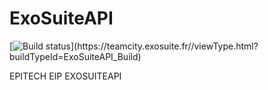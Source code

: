 # ExoSuiteAPI
[![Build status](https://teamcity.jetbrains.com/guestAuth/app/rest/builds/buildType:(id:TeamCityPluginsByJetBrains_TeamcityGoogleTagManagerPlugin_Build)/statusIcon.svg)](https://teamcity.exosuite.fr//viewType.html?buildTypeId=ExoSuiteAPI_Build)

EPITECH EIP EXOSUITEAPI
